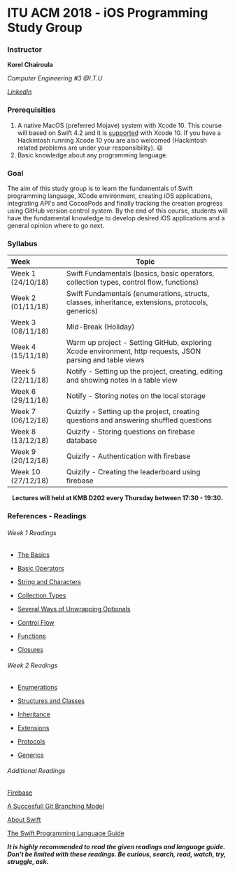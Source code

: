 # ITU ACM 2018 - iOS Programming Study Group

### Instructor

**Korel Chairoula**

*Computer Engineering #3 @I.T.U*

[*LinkedIn*](https://www.linkedin.com/in/korel-chairoula-238882121)

### Prerequisities

1.  A native MacOS (preferred Mojave) system with Xcode 10. This course will based on Swift 4.2 and it is [supported](https://swift.org/download/#using-downloads) with Xcode 10. If you have a Hackintosh running Xcode 10 you are also welcomed (Hackintosh related problems are under your responsibility). :smiley:
2. Basic knowledge about any programming language.

### Goal

The aim of this study group is to learn the fundamentals of Swift programming language, XCode environment, creating iOS applications, integrating API's and CocoaPods and finally tracking the creation progress using GitHub version control system. By the end of this course, students will have the fundamental knowledge to develop desired iOS applications and a general opinion where to go next.

### Syllabus

| Week               | Topic                                                        |
| :----------------- | ------------------------------------------------------------ |
| Week 1 (24/10/18)  | Swift Fundamentals (basics, basic operators, collection types, control flow, functions) |
| Week 2 (01/11/18)  | Swift Fundamentals (enumerations, structs, classes, inheritance, extensions, protocols, generics) |
| Week 3 (08/11/18)  | Mid-Break (Holiday)                                          |
| Week 4 (15/11/18)  | Warm up project - Setting GitHub, exploring Xcode environment, http requests, JSON parsing and table views |
| Week 5 (22/11/18)  | Notify - Setting up the project, creating, editing and showing notes in a table view |
| Week 6 (29/11/18)  | Notify - Storing notes on the local storage                  |
| Week 7 (06/12/18)  | Quizify - Setting up the project, creating questions and answering shuffled questions |
| Week 8 (13/12/18)  | Quizify - Storing questions on firebase database             |
| Week 9 (20/12/18)  | Quizify - Authentication with firebase                       |
| Week 10 (27/12/18) | Quizify - Creating the leaderboard using firebase            |

<p align="center"><b>Lectures will held at KMB D202 every Thursday between 17:30 - 19:30.</b></p>

### References - Readings

###### Week 1 Readings

- [The Basics](https://docs.swift.org/swift-book/LanguageGuide/TheBasics.html)
- [Basic Operators](https://docs.swift.org/swift-book/LanguageGuide/BasicOperators.html)
- [String and Characters](https://docs.swift.org/swift-book/LanguageGuide/StringsAndCharacters.html)
- [Collection Types](https://docs.swift.org/swift-book/LanguageGuide/CollectionTypes.html)
- [Several Ways of Unwrapping Optionals](https://github.com/bundlenews/internship-daily-questions/blob/master/answers/answer1.md)

- [Control Flow](https://docs.swift.org/swift-book/LanguageGuide/ControlFlow.html)
- [Functions](https://docs.swift.org/swift-book/LanguageGuide/Functions.html)
- [Closures](https://docs.swift.org/swift-book/LanguageGuide/Closures.html)

###### Week 2 Readings

- [Enumerations](https://docs.swift.org/swift-book/LanguageGuide/Enumerations.html)
- [Structures and Classes](https://docs.swift.org/swift-book/LanguageGuide/ClassesAndStructures.html)
- [Inheritance](https://docs.swift.org/swift-book/LanguageGuide/Inheritance.html)

- [Extensions](https://docs.swift.org/swift-book/LanguageGuide/Extensions.html)
- [Protocols](https://docs.swift.org/swift-book/LanguageGuide/Protocols.html)
- [Generics](https://docs.swift.org/swift-book/LanguageGuide/Generics.html)

###### Additional Readings

[Firebase](https://firebase.google.com/)

[A Succesfull Git Branching Model](https://nvie.com/posts/a-successful-git-branching-model/)

[About Swift](https://docs.swift.org/swift-book/)

[The Swift Programming Language Guide](https://docs.swift.org/swift-book/LanguageGuide/TheBasics.html)

***It is highly recommended to read the given readings and language guide. Don't be limited with these readings. Be curious, search, read, watch, try, struggle, ask.*** 
